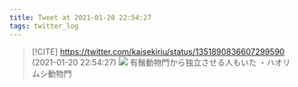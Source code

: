```yaml
---
title: Tweet at 2021-01-20 22:54:27
tags: twitter_log
---
```


> [!CITE] https://twitter.com/kaisekiriu/status/1351890836607299590 (2021-01-20 22:54:27)
> ![](https://twitter.com/kaisekiriu/status/1351890836607299590)
> 有鬚動物門から独立させる人もいた
> ・ハオリムシ動物門
